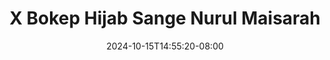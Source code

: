 --- 
title: "X Bokep Hijab Sange Nurul Maisarah"
description: "streaming bokeh X Bokep Hijab Sange Nurul Maisarah premium full baru"
date: 2024-10-15T14:55:20-08:00
file_code: "kdq9kkn5fhkd"
draft: false
cover: "obfdousgpwrprpxv.jpg"
tags: ["Bokep", "Hijab", "Sange", "Nurul", "Maisarah"]
length: 56
fld_id: "1482689"
foldername: "A Nurul Maisarah"
categories: ["A Nurul Maisarah"]
views: 0
---